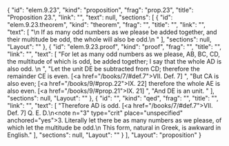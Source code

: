 {
  "id": "elem.9.23",
  "kind": "proposition",
  "frag": "prop.23",
  "title": "Proposition 23.",
  "link": "",
  "text": null,
  "sections": [
    {
      "id": "elem.9.23.theorem",
      "kind": "theorem",
      "frag": "",
      "title": "",
      "link": "",
      "text": [
        "\n       If as many odd numbers as we please be added together, and their multitude be odd, the whole will also be odd.\n      "
      ],
      "sections": null,
      "Layout": ""
    },
    {
      "id": "elem.9.23.proof",
      "kind": "proof",
      "frag": "",
      "title": "",
      "link": "",
      "text": [
        "For let as many odd numbers as we please, AB, BC, CD, the multitude of which is odd, be added together; I say that the whole AD is also odd. \n      ",
        "Let the unit DE be subtracted from CD; therefore the remainder CE is even. [<a href=\"/books/7/#def.7\">VII. Def. 7</a>] ",
        "But CA is also even; [<a href=\"/books/9/#prop.22\">IX. 22</a>] therefore the whole AE is also even. [<a href=\"/books/9/#prop.21\">IX. 21</a>] ",
        "And DE is an unit. "
      ],
      "sections": null,
      "Layout": ""
    },
    {
      "id": "",
      "kind": "qed",
      "frag": "",
      "title": "",
      "link": "",
      "text": [
        "Therefore AD is odd. [<a href=\"/books/7/#def.7\">VII. Def. 7</a>] Q. E. D.\n<note n=\"3\" type=\"crit\" place=\"unspecified\" anchored=\"yes\">3. Literally <quote>let there be as many numbers as we please, of which let the multitude be odd.</quote>\n This form, natural in Greek, is awkward in English.</note>"
      ],
      "sections": null,
      "Layout": ""
    }
  ],
  "Layout": "proposition"
}
